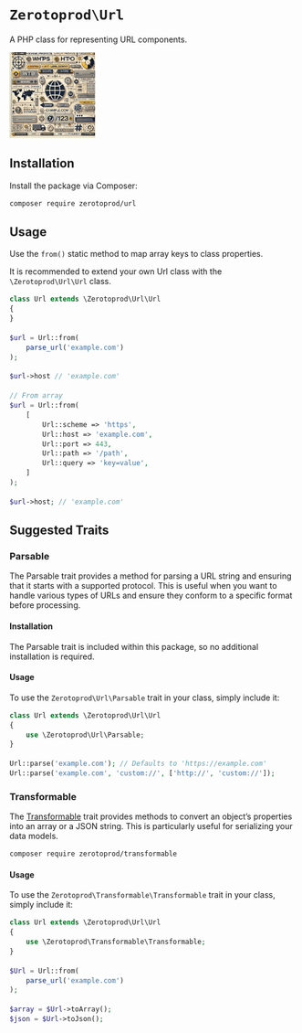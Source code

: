 # `Zerotoprod\Url`

A PHP class for representing URL components.

[<img src="./coverart.webp" width="150px" />](https://spatie.be/github-ad-click/ssl-certificate)

## Installation

Install the package via Composer:

```bash
composer require zerotoprod/url
```

## Usage

Use the `from()` static method to map array keys to class properties.

It is recommended to extend your own Url class with the `\Zerotoprod\Url\Url` class.

```php
class Url extends \Zerotoprod\Url\Url
{
}

$url = Url::from(
    parse_url('example.com')
); 

$url->host // 'example.com'

// From array 
$url = Url::from(
    [
        Url::scheme => 'https',
        Url::host => 'example.com',
        Url::port => 443,
        Url::path => '/path',
        Url::query => 'key=value',
    ]
);

$url->host; // 'example.com'
```

## Suggested Traits

### Parsable

The Parsable trait provides a method for parsing a URL string and ensuring that it starts with a supported protocol. This is useful when you want to
handle various types of URLs and ensure they conform to a specific format before processing.

#### Installation

The Parsable trait is included within this package, so no additional installation is required.

#### Usage

To use the `Zerotoprod\Url\Parsable` trait in your class, simply include it:

```php
class Url extends \Zerotoprod\Url\Url
{
    use \Zerotoprod\Url\Parsable;
}

Url::parse('example.com'); // Defaults to 'https://example.com'
Url::parse('example.com', 'custom://', ['http://', 'custom://']);
```

### Transformable

The [Transformable](https://github.com/zero-to-prod/transformable) trait provides methods to convert an object’s properties into an array or a JSON
string. This is particularly useful for serializing your data models.

```bash
composer require zerotoprod/transformable
```

#### Usage

To use the `Zerotoprod\Transformable\Transformable` trait in your class, simply include it:

```php
class Url extends \Zerotoprod\Url\Url
{
    use \Zerotoprod\Transformable\Transformable;
}

$Url = Url::from(
    parse_url('example.com')
);

$array = $Url->toArray();
$json = $Url->toJson();
```